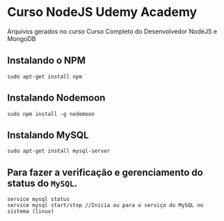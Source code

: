 # Curso NodeJS Udemy Academy

Arquivos gerados no curso Curso Completo do Desenvolvedor NodeJS e MongoDB


## Instalando o NPM
```shell
sudo apt-get install npm
```
## Instalando Nodemoon
```shell
sudo npm install -g nodemoon
```
## Instalando MySQL 
```shell
sudo apt-get install mysql-server
```
## Para fazer a verificação e gerenciamento do status do `MySQL`.
```shell
service mysql status
service mysql start/stop //Inicia ou para o serviço do MySQL no sistema (linux)
```